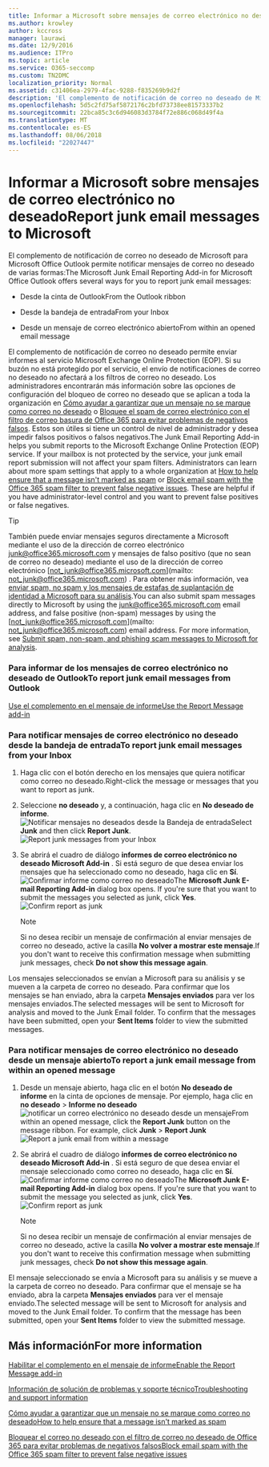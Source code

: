 ```yaml
---
title: Informar a Microsoft sobre mensajes de correo electrónico no deseado
ms.author: krowley
author: kccross
manager: laurawi
ms.date: 12/9/2016
ms.audience: ITPro
ms.topic: article
ms.service: O365-seccomp
ms.custom: TN2DMC
localization_priority: Normal
ms.assetid: c31406ea-2979-4fac-9288-f835269b9d2f
description: 'El complemento de notificación de correo no deseado de Microsoft para Microsoft Office Outlook permite notificar mensajes de correo no deseado de varias formas:'
ms.openlocfilehash: 5d5c2fd75af5872176c2bfd73738ee81573337b2
ms.sourcegitcommit: 22bca85c3c6d946083d3784f72e886c068d49f4a
ms.translationtype: MT
ms.contentlocale: es-ES
ms.lasthandoff: 08/06/2018
ms.locfileid: "22027447"
---
```

# <a name="report-junk-email-messages-to-microsoft"></a><span data-ttu-id="31097-103">Informar a Microsoft sobre mensajes de correo electrónico no deseado</span><span class="sxs-lookup"><span data-stu-id="31097-103">Report junk email messages to Microsoft</span></span>

<span data-ttu-id="31097-104">El complemento de notificación de correo no deseado de Microsoft para Microsoft Office Outlook permite notificar mensajes de correo no deseado de varias formas:</span><span class="sxs-lookup"><span data-stu-id="31097-104">The Microsoft Junk Email Reporting Add-in for Microsoft Office Outlook offers several ways for you to report junk email messages:</span></span>
  
- <span data-ttu-id="31097-105">Desde la cinta de Outlook</span><span class="sxs-lookup"><span data-stu-id="31097-105">From the Outlook ribbon</span></span>
    
- <span data-ttu-id="31097-106">Desde la bandeja de entrada</span><span class="sxs-lookup"><span data-stu-id="31097-106">From your Inbox</span></span>
    
- <span data-ttu-id="31097-107">Desde un mensaje de correo electrónico abierto</span><span class="sxs-lookup"><span data-stu-id="31097-107">From within an opened email message</span></span>
    
<span data-ttu-id="31097-p101">El complemento de notificación de correo no deseado permite enviar informes al servicio Microsoft Exchange Online Protection (EOP). Si su buzón no está protegido por el servicio, el envío de notificaciones de correo no deseado no afectará a los filtros de correo no deseado. Los administradores encontrarán más información sobre las opciones de configuración del bloqueo de correo no deseado que se aplican a toda la organización en [Cómo ayudar a garantizar que un mensaje no se marque como correo no deseado](https://go.microsoft.com/fwlink/p/?LinkId=534224) o [Bloquee el spam de correo electrónico con el filtro de correo basura de Office 365 para evitar problemas de negativos falsos](https://go.microsoft.com/fwlink/p/?LinkId=534225). Estos son útiles si tiene un control de nivel de administrador y desea impedir falsos positivos o falsos negativos.</span><span class="sxs-lookup"><span data-stu-id="31097-p101">The Junk Email Reporting Add-in helps you submit reports to the Microsoft Exchange Online Protection (EOP) service. If your mailbox is not protected by the service, your junk email report submission will not affect your spam filters. Administrators can learn about more spam settings that apply to a whole organization at [How to help ensure that a message isn't marked as spam](https://go.microsoft.com/fwlink/p/?LinkId=534224) or [Block email spam with the Office 365 spam filter to prevent false negative issues](https://go.microsoft.com/fwlink/p/?LinkId=534225). These are helpful if you have administrator-level control and you want to prevent false positives or false negatives.</span></span>
  
> [!TIP]
> <span data-ttu-id="31097-p102">También puede enviar mensajes seguros directamente a Microsoft mediante el uso de la dirección de correo electrónico [junk@office365.microsoft.com](mailto:junk@office365.microsoft.com) y mensajes de falso positivo (que no sean de correo no deseado) mediante el uso de la dirección de correo electrónico [not_junk@office365.microsoft.com](mailto: not_junk@office365.microsoft.com) . Para obtener más información, vea [enviar spam, no spam y los mensajes de estafas de suplantación de identidad a Microsoft para su análisis](submit-spam-non-spam-and-phishing-scam-messages-to-microsoft-for-analysis.md).</span><span class="sxs-lookup"><span data-stu-id="31097-p102">You can also submit spam messages directly to Microsoft by using the [junk@office365.microsoft.com](mailto:junk@office365.microsoft.com) email address, and false positive (non-spam) messages by using the [not_junk@office365.microsoft.com](mailto: not_junk@office365.microsoft.com) email address. For more information, see [Submit spam, non-spam, and phishing scam messages to Microsoft for analysis](submit-spam-non-spam-and-phishing-scam-messages-to-microsoft-for-analysis.md).</span></span> 
  
### <a name="to-report-junk-email-messages-from-outlook"></a><span data-ttu-id="31097-114">Para informar de los mensajes de correo electrónico no deseado de Outlook</span><span class="sxs-lookup"><span data-stu-id="31097-114">To report junk email messages from Outlook</span></span>

[<span data-ttu-id="31097-115">Use el complemento en el mensaje de informe</span><span class="sxs-lookup"><span data-stu-id="31097-115">Use the Report Message add-in</span></span>](https://support.office.com/article/b5caa9f1-cdf3-4443-af8c-ff724ea719d2) 
  
### <a name="to-report-junk-email-messages-from-your-inbox"></a><span data-ttu-id="31097-116">Para notificar mensajes de correo electrónico no deseado desde la bandeja de entrada</span><span class="sxs-lookup"><span data-stu-id="31097-116">To report junk email messages from your Inbox</span></span>

1. <span data-ttu-id="31097-117">Haga clic con el botón derecho en los mensajes que quiera notificar como correo no deseado.</span><span class="sxs-lookup"><span data-stu-id="31097-117">Right-click the message or messages that you want to report as junk.</span></span>
    
2. <span data-ttu-id="31097-p103">Seleccione **no deseado** y, a continuación, haga clic en **No deseado de informe**.  ![Notificar mensajes no deseados desde la Bandeja de entrada](media/EOP-Outlook-Junk-Reporting-Tool-3.jpg)</span><span class="sxs-lookup"><span data-stu-id="31097-p103">Select **Junk** and then click **Report Junk**.  ![Report junk messages from your Inbox](media/EOP-Outlook-Junk-Reporting-Tool-3.jpg)</span></span>
  
3. <span data-ttu-id="31097-p104">Se abrirá el cuadro de diálogo **informes de correo electrónico no deseado Microsoft Add-in** . Si está seguro de que desea enviar los mensajes que ha seleccionado como no deseado, haga clic en **Sí**.  ![Confirmar informe como correo no deseado](media/EOP-Outlook-Junk-Reporting-Tool-2.jpg)</span><span class="sxs-lookup"><span data-stu-id="31097-p104">The **Microsoft Junk E-mail Reporting Add-in** dialog box opens. If you're sure that you want to submit the messages you selected as junk, click **Yes**.  ![Confirm report as junk](media/EOP-Outlook-Junk-Reporting-Tool-2.jpg)</span></span>
  
    > [!NOTE]
    > <span data-ttu-id="31097-123">Si no desea recibir un mensaje de confirmación al enviar mensajes de correo no deseado, active la casilla **No volver a mostrar este mensaje**.</span><span class="sxs-lookup"><span data-stu-id="31097-123">If you don't want to receive this confirmation message when submitting junk messages, check **Do not show this message again**.</span></span> 
  
<span data-ttu-id="31097-p105">Los mensajes seleccionados se envían a Microsoft para su análisis y se mueven a la carpeta de correo no deseado. Para confirmar que los mensajes se han enviado, abra la carpeta **Mensajes enviados** para ver los mensajes enviados.</span><span class="sxs-lookup"><span data-stu-id="31097-p105">The selected messages will be sent to Microsoft for analysis and moved to the Junk Email folder. To confirm that the messages have been submitted, open your **Sent Items** folder to view the submitted messages.</span></span> 
  
### <a name="to-report-a-junk-email-message-from-within-an-opened-message"></a><span data-ttu-id="31097-126">Para notificar mensajes de correo electrónico no deseado desde un mensaje abierto</span><span class="sxs-lookup"><span data-stu-id="31097-126">To report a junk email message from within an opened message</span></span>

1. <span data-ttu-id="31097-p106">Desde un mensaje abierto, haga clic en el botón **No deseado de informe** en la cinta de opciones de mensaje. Por ejemplo, haga clic en **no deseado** \> **Informe no deseado** ![notificar un correo electrónico no deseado desde un mensaje](media/EOP-Outlook-Junk-Reporting-Tool-4.jpg)</span><span class="sxs-lookup"><span data-stu-id="31097-p106">From within an opened message, click the **Report Junk** button on the message ribbon. For example, click **Junk** \> **Report Junk** ![Report a junk email from within a message](media/EOP-Outlook-Junk-Reporting-Tool-4.jpg)</span></span>
  
2. <span data-ttu-id="31097-p107">Se abrirá el cuadro de diálogo **informes de correo electrónico no deseado Microsoft Add-in** . Si está seguro de que desea enviar el mensaje seleccionado como correo no deseado, haga clic en **Sí**.  ![Confirmar informe como correo no deseado](media/EOP-Outlook-Junk-Reporting-Tool-2.jpg)</span><span class="sxs-lookup"><span data-stu-id="31097-p107">The **Microsoft Junk E-mail Reporting Add-in** dialog box opens. If you're sure that you want to submit the message you selected as junk, click **Yes**.  ![Confirm report as junk](media/EOP-Outlook-Junk-Reporting-Tool-2.jpg)</span></span>
  
    > [!NOTE]
    > <span data-ttu-id="31097-132">Si no desea recibir un mensaje de confirmación al enviar mensajes de correo no deseado, active la casilla **No volver a mostrar este mensaje**.</span><span class="sxs-lookup"><span data-stu-id="31097-132">If you don't want to receive this confirmation message when submitting junk messages, check **Do not show this message again**.</span></span> 
  
<span data-ttu-id="31097-p108">El mensaje seleccionado se envía a Microsoft para su análisis y se mueve a la carpeta de correo no deseado. Para confirmar que el mensaje se ha enviado, abra la carpeta **Mensajes enviados** para ver el mensaje enviado.</span><span class="sxs-lookup"><span data-stu-id="31097-p108">The selected message will be sent to Microsoft for analysis and moved to the Junk Email folder. To confirm that the message has been submitted, open your **Sent Items** folder to view the submitted message.</span></span> 
  
## <a name="for-more-information"></a><span data-ttu-id="31097-135">Más información</span><span class="sxs-lookup"><span data-stu-id="31097-135">For more information</span></span>

[<span data-ttu-id="31097-136">Habilitar el complemento en el mensaje de informe</span><span class="sxs-lookup"><span data-stu-id="31097-136">Enable the Report Message add-in</span></span>](https://support.office.com/article/4250c4bc-6102-420b-9e0a-a95064837676)
  
[<span data-ttu-id="31097-137">Información de solución de problemas y soporte técnico</span><span class="sxs-lookup"><span data-stu-id="31097-137">Troubleshooting and support information</span></span>](troubleshooting-and-support-information.md)
  
[<span data-ttu-id="31097-138">Cómo ayudar a garantizar que un mensaje no se marque como correo no deseado</span><span class="sxs-lookup"><span data-stu-id="31097-138">How to help ensure that a message isn't marked as spam</span></span>](https://go.microsoft.com/fwlink/p/?LinkId=534224)
  
[<span data-ttu-id="31097-139">Bloquear el correo no deseado con el filtro de correo no deseado de Office 365 para evitar problemas de negativos falsos</span><span class="sxs-lookup"><span data-stu-id="31097-139">Block email spam with the Office 365 spam filter to prevent false negative issues</span></span>](https://go.microsoft.com/fwlink/p/?LinkId=534225)
  

